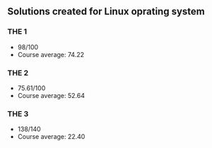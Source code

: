 ## Solutions created for Linux oprating system

### THE 1 
 - 98/100 
 - Course average: 74.22

### THE 2
 - 75.61/100
 - Course average: 52.64

### THE 3
 - 138/140
 - Course average: 22.40